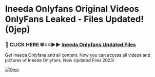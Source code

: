# Ineeda Onlyfans Original Videos 0nlyFans Leaked - Files Updated! (0jep)

<h3>🔴 CLICK HERE 🌐==►► <a href="https://tinyurl.com/ehrbuxhb" rel="nofollow">Ineeda Onlyfans Updated Files</a></h3>

Get Ineeda Onlyfans and all content. Now you can access all videos and pictures of Ineeda Onlyfans. New Updated Files 2025!

[![0jep](https://i.imgur.com/lVYEuWS.gif)](https://tinyurl.com/ehrbuxhb)
